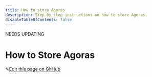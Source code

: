 ```yaml
---
title: How to store Agoras
description: Step by step instructions on how to store Agoras.
disableTableOfContents: false
---
```


NEEDS UPDATING 

# How to Store Agoras

✎[Edit this page on GitHub](https://github.com/TauGuide/tau-guide-documents/blob/master/docs/Tutorials/step-by-step-guide-how-to-store-agoras.md)